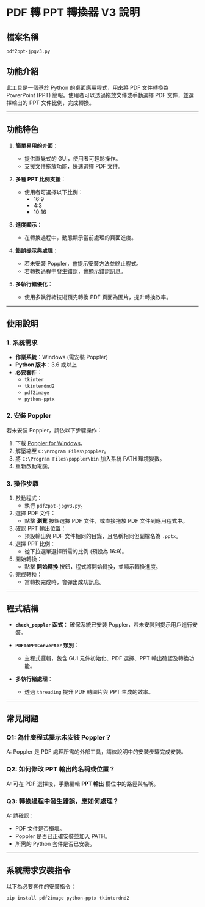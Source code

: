 # PDF 轉 PPT 轉換器 V3 說明

## 檔案名稱
`pdf2ppt-jpgv3.py`

## 功能介紹
此工具是一個基於 Python 的桌面應用程式，用來將 PDF 文件轉換為 PowerPoint (PPT) 簡報。使用者可以透過拖放文件或手動選擇 PDF 文件，並選擇輸出的 PPT 文件比例，完成轉換。

---

## 功能特色
1. **簡單易用的介面**：
   - 提供直覺式的 GUI，使用者可輕鬆操作。
   - 支援文件拖放功能，快速選擇 PDF 文件。

2. **多種 PPT 比例支援**：
   - 使用者可選擇以下比例：
     - 16:9
     - 4:3
     - 10:16

3. **進度顯示**：
   - 在轉換過程中，動態顯示當前處理的頁面進度。

4. **錯誤提示與處理**：
   - 若未安裝 Poppler，會提示安裝方法並終止程式。
   - 若轉換過程中發生錯誤，會顯示錯誤訊息。

5. **多執行緒優化**：
   - 使用多執行緒技術預先轉換 PDF 頁面為圖片，提升轉換效率。

---

## 使用說明

### 1. 系統需求
- **作業系統**：Windows (需安裝 Poppler)
- **Python 版本**：3.6 或以上
- **必要套件**：
  - `tkinter`
  - `tkinterdnd2`
  - `pdf2image`
  - `python-pptx`

### 2. 安裝 Poppler
若未安裝 Poppler，請依以下步驟操作：
1. 下載 [Poppler for Windows](https://github.com/oschwartz10612/poppler-windows/releases)。
2. 解壓縮至 `C:\Program Files\poppler`。
3. 將 `C:\Program Files\poppler\bin` 加入系統 PATH 環境變數。
4. 重新啟動電腦。

### 3. 操作步驟
1. 啟動程式：
   - 執行 `pdf2ppt-jpgv3.py`。
2. 選擇 PDF 文件：
   - 點擊 **瀏覽** 按鈕選擇 PDF 文件，或直接拖放 PDF 文件到應用程式中。
3. 確認 PPT 輸出位置：
   - 預設輸出與 PDF 文件相同的目錄，且名稱相同但副檔名為 `.pptx`。
4. 選擇 PPT 比例：
   - 從下拉選單選擇所需的比例 (預設為 16:9)。
5. 開始轉換：
   - 點擊 **開始轉換** 按鈕，程式將開始轉換，並顯示轉換進度。
6. 完成轉換：
   - 當轉換完成時，會彈出成功訊息。

---

## 程式結構
- **`check_poppler` 函式**：
  確保系統已安裝 Poppler，若未安裝則提示用戶進行安裝。
  
- **`PDFToPPTConverter` 類別**：
  - 主程式邏輯，包含 GUI 元件初始化、PDF 選擇、PPT 輸出確認及轉換功能。
  
- **多執行緒處理**：
  - 透過 `threading` 提升 PDF 轉圖片與 PPT 生成的效率。

---

## 常見問題

### Q1: 為什麼程式提示未安裝 Poppler？
A: Poppler 是 PDF 處理所需的外部工具，請依說明中的安裝步驟完成安裝。

### Q2: 如何修改 PPT 輸出的名稱或位置？
A: 可在 PDF 選擇後，手動編輯 **PPT 輸出** 欄位中的路徑與名稱。

### Q3: 轉換過程中發生錯誤，應如何處理？
A: 請確認：
   - PDF 文件是否損壞。
   - Poppler 是否已正確安裝並加入 PATH。
   - 所需的 Python 套件是否已安裝。

---

## 系統需求安裝指令
以下為必要套件的安裝指令：
```bash
pip install pdf2image python-pptx tkinterdnd2
